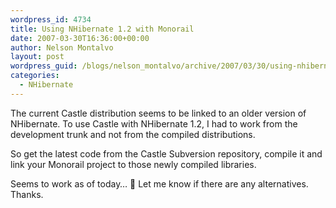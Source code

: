 ```yaml
---
wordpress_id: 4734
title: Using NHibernate 1.2 with Monorail
date: 2007-03-30T16:36:00+00:00
author: Nelson Montalvo
layout: post
wordpress_guid: /blogs/nelson_montalvo/archive/2007/03/30/using-nhibernate-1-2-with-monorail.aspx
categories:
  - NHibernate
---
```

The current Castle distribution seems to be linked to an older version of NHibernate. To use Castle with NHibernate 1.2, I had to work from the development trunk and not from the compiled distributions.   
  
So get the latest code from the Castle Subversion repository, compile it and link your Monorail project to those newly compiled libraries.  
  
Seems to work as of today&#8230; 🙂 Let me know if there are any alternatives. Thanks.